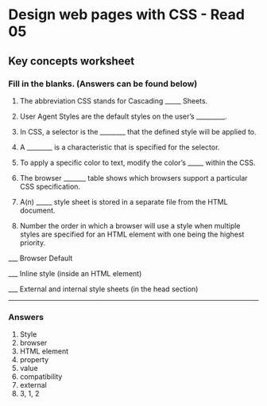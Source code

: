 # Design web pages with CSS - Read 05

## Key concepts worksheet

### Fill in the blanks. (Answers can be found below)

1. The abbreviation CSS stands for Cascading _____ Sheets.

1. User Agent Styles are the default styles on the user’s _________.

1. In CSS, a selector is the ________ that the defined style will be applied to.

1. A ________ is a characteristic that is specified for the selector.

1. To apply a specific color to text, modify the color’s _____ within the CSS.

1. The browser _______ table shows which browsers support a particular CSS specification.

1. A(n) _____ style sheet is stored in a separate file from the HTML document.

1. Number the order in which a browser will use a style when multiple styles are specified for an HTML element with one being the highest priority.

___ Browser Default

___ Inline style (inside an HTML element)

___ External and internal style sheets (in the head section)

*******

### Answers

1. Style
1. browser
1. HTML element
1. property
1. value
1. compatibility
1. external
1. 3, 1, 2
